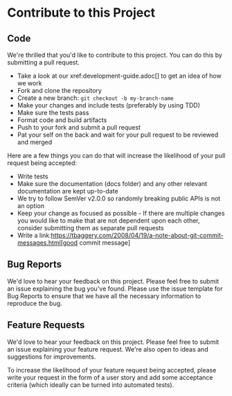 # Contribute to this Project

## Code
We're thrilled that you'd like to contribute to this project. You can do this by submitting a pull request.

- Take a look at our xref:development-guide.adoc[] to get an idea of how we work
- Fork and clone the repository
- Create a new branch: `git checkout -b my-branch-name`
- Make your changes and include tests (preferably by using TDD)
- Make sure the tests pass
- Format code and build artifacts
- Push to your fork and submit a pull request
- Pat your self on the back and wait for your pull request to be reviewed and merged

Here are a few things you can do that will increase the likelihood of your pull request being accepted:

- Write tests
- Make sure the documentation (docs folder) and any other relevant documentation are kept up-to-date
- We try to follow SemVer v2.0.0 so randomly breaking public APIs is not an option
- Keep your change as focused as possible - If there are multiple changes you would like to make that are not dependent upon each other, consider submitting them as separate pull requests
- Write a link:https://tbaggery.com/2008/04/19/a-note-about-git-commit-messages.html[good commit message]

## Bug Reports
We'd love to hear your feedback on this project. Please feel free to submit an issue explaining the bug you've found. Please use the issue template for Bug Reports to ensure that we have all the necessary information to reproduce the bug.

## Feature Requests
We'd love to hear your feedback on this project. Please feel free to submit an issue explaining your feature request. We're also open to ideas and suggestions for improvements.

To increase the likelihood of your feature request being accepted, please write your request in the form of a user story and add some acceptance criteria (which ideally can be turned into automated tests).
